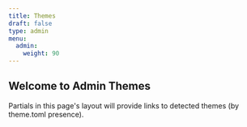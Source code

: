 ```yaml
---
title: Themes
draft: false
type: admin
menu:
  admin:
    weight: 90
---
```

## Welcome to Admin Themes

Partials in this page's layout will provide links to detected themes (by theme.toml presence).  